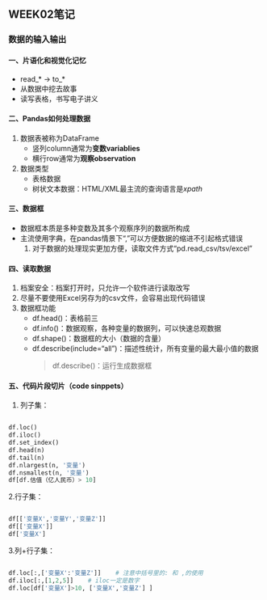 ## WEEK02笔记
### 数据的输入输出
#### 一、片语化和视觉化记忆
* read_* → to_*
* 从数据中挖去故事
* 读写表格，书写电子讲义
#### 二、Pandas如何处理数据
1. 数据表被称为DataFrame
   * 竖列column通常为**变数variablies**
   * 横行row通常为**观察observation**
2. 数据类型
   * 表格数据
   * 树状文本数据：HTML/XML最主流的查询语言是*xpath*
#### 三、数据框
* 数据框本质是多种变数及其多个观察序列的数据所构成
* 主流使用字典，在pandas情景下“,”可以方便数据的缩进不引起格式错误
   1. 对于数据的处理现实更加方便，读取文件方式“pd.read_csv/tsv/excel”
#### 四、读取数据
1. 档案安全：档案打开时，只允许一个软件进行读取改写
2. 尽量不要使用Excel另存为的csv文件，会容易出现代码错误
3. 数据框功能
   * df.head()：表格前三
   * df.info()：数据观察，各种变量的数据列，可以快速总观数据
   * df.shape()：数据框的大小（数据的含量）
   * df.describe(include=“all”)：描述性统计，所有变量的最大最小值的数据
     > df.describe()：运行生成数据框
#### 五、代码片段切片（code sinppets）
1. 列子集：
```python

df.loc()
df.iloc()
df.set_index()
df.head(n)
df.tail(n)
df.nlargest(n, '变量')
df.nsmallest(n, '变量')
df[df.估值（亿人民币）> 10]
```
2.行子集：
```python

df[['变量X','变量Y','变量Z']]
df[['变量X']]
df['变量X']
```
3.列+行子集：
```python

df.loc[:,['变量X':'变量Z']]    # 注意中括号里的: 和 ,的使用
df.iloc[:,[1,2,5]]    # iloc一定是数字
df.loc[df['变量X']>10, ['变量X','变量Z'] ]   
```
   
    
   
